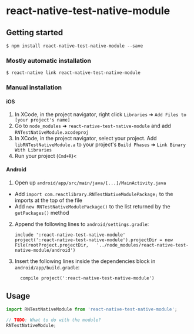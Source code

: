 
# react-native-test-native-module

## Getting started

`$ npm install react-native-test-native-module --save`

### Mostly automatic installation

`$ react-native link react-native-test-native-module`

### Manual installation


#### iOS

1. In XCode, in the project navigator, right click `Libraries` ➜ `Add Files to [your project's name]`
2. Go to `node_modules` ➜ `react-native-test-native-module` and add `RNTestNativeModule.xcodeproj`
3. In XCode, in the project navigator, select your project. Add `libRNTestNativeModule.a` to your project's `Build Phases` ➜ `Link Binary With Libraries`
4. Run your project (`Cmd+R`)<

#### Android

1. Open up `android/app/src/main/java/[...]/MainActivity.java`
  - Add `import com.reactlibrary.RNTestNativeModulePackage;` to the imports at the top of the file
  - Add `new RNTestNativeModulePackage()` to the list returned by the `getPackages()` method
2. Append the following lines to `android/settings.gradle`:
  	```
  	include ':react-native-test-native-module'
  	project(':react-native-test-native-module').projectDir = new File(rootProject.projectDir, 	'../node_modules/react-native-test-native-module/android')
  	```
3. Insert the following lines inside the dependencies block in `android/app/build.gradle`:
  	```
      compile project(':react-native-test-native-module')
  	```

## Usage
```javascript
import RNTestNativeModule from 'react-native-test-native-module';

// TODO: What to do with the module?
RNTestNativeModule;
```
  